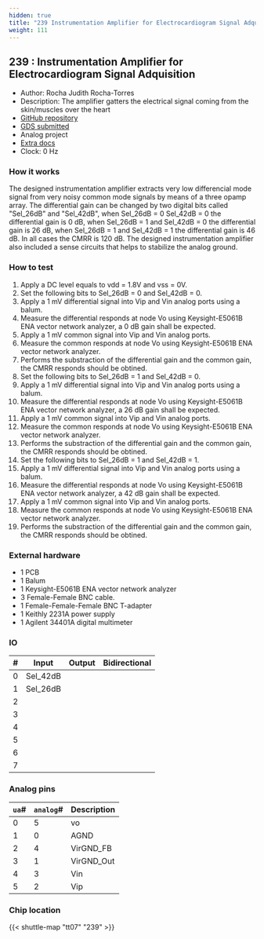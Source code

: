 ```yaml
---
hidden: true
title: "239 Instrumentation Amplifier for Electrocardiogram Signal Adquisition"
weight: 111
---
```


## 239 : Instrumentation Amplifier for Electrocardiogram Signal Adquisition

* Author: Rocha Judith Rocha-Torres
* Description: The amplifier gatters the electrical signal coming from the skin/muscles over the heart
* [GitHub repository](https://github.com/PatriciaJRT/tt07-analog-template)
* [GDS submitted](https://github.com/PatriciaJRT/tt07-analog-template/actions/runs/9261897248)
* Analog project
* [Extra docs]()
* Clock: 0 Hz

<!---

This file is used to generate your project datasheet. Please fill in the information below and delete any unused
sections.

You can also include images in this folder and reference them in the markdown. Each image must be less than
512 kb in size, and the combined size of all images must be less than 1 MB.
-->


### How it works

The designed instrumentation amplifier extracts very low differencial mode signal from very noisy common mode signals by means of a three opamp array. The differential gain can be changed by two digital bits called  "Sel_26dB" and "Sel_42dB", when Sel_26dB = 0  Sel_42dB = 0 the differential gain is 0 dB, when Sel_26dB = 1 and Sel_42dB = 0 the differential gain is 26 dB, when Sel_26dB = 1 and Sel_42dB = 1 the differential gain is 46 dB. In all cases the CMRR is 120 dB. The designed instrumentation amplifier also included a sense circuits that helps to stabilize the analog ground.

### How to test

1. Apply a DC level equals to vdd = 1.8V and vss = 0V.
2. Set the following bits to Sel_26dB = 0 and Sel_42dB = 0.
3. Apply a 1 mV differential signal into Vip and Vin analog ports using a balum.
4. Measure the differential responds at node Vo using Keysight-E5061B ENA vector network analyzer, a 0 dB gain shall be expected.
5. Apply a 1 mV common signal into Vip and Vin analog ports.
6. Measure the common responds at node Vo using Keysight-E5061B ENA vector network analyzer.
7. Performs the substraction of the differential gain and the common gain, the CMRR responds should be obtined.
8. Set the following bits to Sel_26dB = 1 and Sel_42dB = 0.
9. Apply a 1 mV differential signal into Vip and Vin analog ports using a balum.
10. Measure the differential responds at node Vo using Keysight-E5061B ENA vector network analyzer, a 26 dB gain shall be expected.
11. Apply a 1 mV common signal into Vip and Vin analog ports.
12. Measure the common responds at node Vo using Keysight-E5061B ENA vector network analyzer.
13. Performs the substraction of the differential gain and the common gain, the CMRR responds should be obtined.
14. Set the following bits to Sel_26dB = 1 and Sel_42dB = 1.
15. Apply a 1 mV differential signal into Vip and Vin analog ports using a balum.
16. Measure the differential responds at node Vo using Keysight-E5061B ENA vector network analyzer, a 42 dB gain shall be expected.
17. Apply a 1 mV common signal into Vip and Vin analog ports.
18. Measure the common responds at node Vo using Keysight-E5061B ENA vector network analyzer.
19. Performs the substraction of the differential gain and the common gain, the CMRR responds should be obtined.

### External hardware

- 1 PCB
- 1 Balum
- 1 Keysight-E5061B ENA vector network analyzer
- 3 Female-Female BNC cable.
- 1 Female-Female-Female BNC T-adapter
- 1 Keithly 2231A power supply
- 1 Agilent 34401A digital multimeter


### IO

| #             | Input    | Output   | Bidirectional   |
| ------------- | -------- | -------- | --------------- |
| 0 | Sel_42dB  |   |         |
| 1 | Sel_26dB  |   |         |
| 2 |   |   |         |
| 3 |   |   |         |
| 4 |   |   |         |
| 5 |   |   |         |
| 6 |   |   |         |
| 7 |   |   |         |

### Analog pins

| `ua`#        | `analog`#        | Description         |
| ------------ | ---------------- | ------------------- |
| 0 | 5 | vo           |
| 1 | 0 | AGND           |
| 2 | 4 | VirGND_FB           |
| 3 | 1 | VirGND_Out           |
| 4 | 3 | Vin           |
| 5 | 2 | Vip           |

### Chip location

{{< shuttle-map "tt07" "239" >}}
